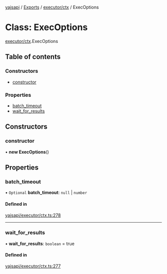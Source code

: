 [yajsapi](../README.md) / [Exports](../modules.md) / [executor/ctx](../modules/executor_ctx.md) / ExecOptions

# Class: ExecOptions

[executor/ctx](../modules/executor_ctx.md).ExecOptions

## Table of contents

### Constructors

- [constructor](executor_ctx.execoptions.md#constructor)

### Properties

- [batch\_timeout](executor_ctx.execoptions.md#batch_timeout)
- [wait\_for\_results](executor_ctx.execoptions.md#wait_for_results)

## Constructors

### constructor

• **new ExecOptions**()

## Properties

### batch\_timeout

• `Optional` **batch\_timeout**: ``null`` \| `number`

#### Defined in

[yajsapi/executor/ctx.ts:278](https://github.com/golemfactory/yajsapi/blob/8f42a91/yajsapi/executor/ctx.ts#L278)

___

### wait\_for\_results

• **wait\_for\_results**: `boolean` = true

#### Defined in

[yajsapi/executor/ctx.ts:277](https://github.com/golemfactory/yajsapi/blob/8f42a91/yajsapi/executor/ctx.ts#L277)

